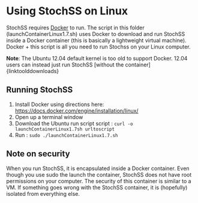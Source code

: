 # Using StochSS on Linux

StochSS requires [Docker](https://www.docker.com/) to run. The script in this folder (launchContainerLinux1.7.sh) uses Docker to download and run StochSS inside a Docker container (this is basically a lightweight virtual machine). Docker + this script is all you need to run Stochss on your Linux computer.

**Note**: The Ubuntu 12.04 default kernel is too old to support Docker. 12.04 users can instead just run StochSS [without the container]{linktoolddownloads}

## Running StochSS

1. Install Docker using directions here: https://docs.docker.com/engine/installation/linux/
2. Open up a terminal window
3. Download the Ubuntu run script script : `curl -o launchContainerLinux1.7sh urltoscript`
4. Run : `sudo ./launchContainerLinux1.7.sh`

## Note on security

When you run StochSS, it is encapsulated inside a Docker container. Even though you use sudo the launch the container, StochSS does not have root permissions on your computer. The security of this container is similar to a VM. If something goes wrong with the StochSS container, it is (hopefully) isolated from everything else.
